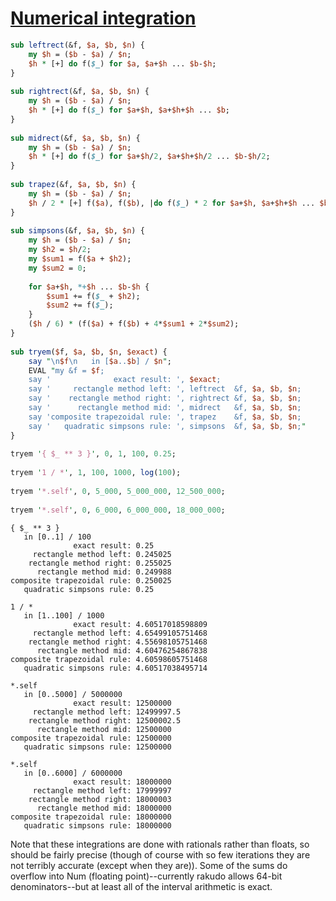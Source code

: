 [1]: http://rosettacode.org/wiki/Numerical_integration

# [Numerical integration][1]

```perl
sub leftrect(&f, $a, $b, $n) {
    my $h = ($b - $a) / $n;
    $h * [+] do f($_) for $a, $a+$h ... $b-$h;
}
 
sub rightrect(&f, $a, $b, $n) {
    my $h = ($b - $a) / $n;
    $h * [+] do f($_) for $a+$h, $a+$h+$h ... $b;
}
 
sub midrect(&f, $a, $b, $n) {
    my $h = ($b - $a) / $n;
    $h * [+] do f($_) for $a+$h/2, $a+$h+$h/2 ... $b-$h/2;
}
 
sub trapez(&f, $a, $b, $n) {
    my $h = ($b - $a) / $n;
    $h / 2 * [+] f($a), f($b), |do f($_) * 2 for $a+$h, $a+$h+$h ... $b-$h;
}
 
sub simpsons(&f, $a, $b, $n) {
    my $h = ($b - $a) / $n;
    my $h2 = $h/2;
    my $sum1 = f($a + $h2);
    my $sum2 = 0;
 
    for $a+$h, *+$h ... $b-$h {
        $sum1 += f($_ + $h2);
        $sum2 += f($_);
    }
    ($h / 6) * (f($a) + f($b) + 4*$sum1 + 2*$sum2);
}
 
sub tryem($f, $a, $b, $n, $exact) {
    say "\n$f\n   in [$a..$b] / $n";
    EVAL "my &f = $f;
    say '              exact result: ', $exact;
    say '     rectangle method left: ', leftrect  &f, $a, $b, $n;
    say '    rectangle method right: ', rightrect &f, $a, $b, $n;
    say '      rectangle method mid: ', midrect   &f, $a, $b, $n;
    say 'composite trapezoidal rule: ', trapez    &f, $a, $b, $n;
    say '   quadratic simpsons rule: ', simpsons  &f, $a, $b, $n;"
}
 
tryem '{ $_ ** 3 }', 0, 1, 100, 0.25;
 
tryem '1 / *', 1, 100, 1000, log(100);
 
tryem '*.self', 0, 5_000, 5_000_000, 12_500_000;
 
tryem '*.self', 0, 6_000, 6_000_000, 18_000_000;
```
```text
{ $_ ** 3 }
   in [0..1] / 100
              exact result: 0.25
     rectangle method left: 0.245025
    rectangle method right: 0.255025
      rectangle method mid: 0.249988
composite trapezoidal rule: 0.250025
   quadratic simpsons rule: 0.25
 
1 / *
   in [1..100] / 1000
              exact result: 4.60517018598809
     rectangle method left: 4.65499105751468
    rectangle method right: 4.55698105751468
      rectangle method mid: 4.60476254867838
composite trapezoidal rule: 4.60598605751468
   quadratic simpsons rule: 4.60517038495714
 
*.self
   in [0..5000] / 5000000
              exact result: 12500000
     rectangle method left: 12499997.5
    rectangle method right: 12500002.5
      rectangle method mid: 12500000
composite trapezoidal rule: 12500000
   quadratic simpsons rule: 12500000
 
*.self
   in [0..6000] / 6000000
              exact result: 18000000
     rectangle method left: 17999997
    rectangle method right: 18000003
      rectangle method mid: 18000000
composite trapezoidal rule: 18000000
   quadratic simpsons rule: 18000000
```


Note that these integrations are done with rationals rather than floats, so should be fairly precise (though of course with so few iterations they are not terribly accurate (except when they are)). Some of the sums do overflow into Num (floating point)--currently rakudo allows 64-bit denominators--but at least all of the interval arithmetic is exact.